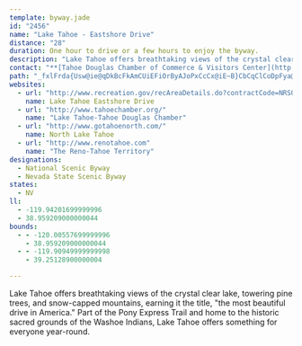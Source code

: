 ```yaml
---
template: byway.jade
id: "2456"
name: "Lake Tahoe - Eastshore Drive"
distance: "28"
duration: One hour to drive or a few hours to enjoy the byway.
description: "Lake Tahoe offers breathtaking views of the crystal clear lake, towering pine trees, and snow-capped mountains, earning it the title, \"the most beautiful drive in America.\" Part of the Pony Express Trail and home to the historic sacred grounds of the Washoe Indians, Lake Tahoe offers something for everyone year-round."
contact: "**[Tahoe Douglas Chamber of Commerce & Visitors Center](http://www.virtualtahoe.com/TDChamber)**  \r\n 775-588-4591  \r\n [Send E-mail](mailto:info@tahoechamber.org )  \r\n\r\n**[Incline Village Crystal Bay Visitors Bureau](http://www.gotahoenorth.com/)**  \r\n800-468-2463  \r\n775-832-1606  \r\n\r\n"
path: "_fxlFrda{Usw@ie@qDkBcFkAmCUiEFiOrByAJoPxCcCx@iE~B}CbCqClCoDpFya@fp@mAzAkAfAcBhA_Bf@qAPkBFyAKcASaJ{CgCE}Cn@eAh@oChCiOfZ_A~AcBrBcCbB_Br@}Bh@yBR{BGaBq@i@k@i@gA]yAAwB~@cMZuJG{A]iBe@mAmCyCoCmB}Ag@yCC{g@|AiVZmF_AkNuFgB_@uSmBwDScCFwBPcUrDiGl@gGfBcCJ}EYiBJsAd@iAr@_BnBsCpEcAz@cAPeAK}CaBe@MaDUiASeAa@mEeC}Aa@y@EmBJqHfAqBP_PRmBYs@e@eAeAgAgC_C{HoAyBgAeA[M{O@{Gs@oBq@}DcBcBYwF@yLmAuDf@sBBsB]{EqAcBAuB^{F`C{@PoBK{Aq@uEcFW?{@e@w@EeFEyAa@kBeAuAg@}@QsLVeHz@_Cp@wIzEiA`@cC\\kDPsHNiA?y@KcCg@y@q@yAcC_A_DWgCFgOMeCe@{Es@kDe@}AyCaIYiBYmE_@{Bm@_ByBmEk@aBY}AMgCHgBbBiMHcDDiDUuLDkBZyDBgDEsAc@uCQk@uEuKuBkEmB{CiA_BgEqEeB{@gASiDS_AW}As@_CmByAk@iAQaCH}EfBeAVyAHsD[wHqAqFg@sFmAoAy@sAhDuKfVc@rAe@rC_@`AS^iExEoA~A{KhUgAlBoArAiAr@oA^wAPwMl@iB^sAp@eGtDiAdAg@lAYlCYdAy@lAo@^}@RaO\\mC`@wDlAeKxGcFzByDpAgGxAgBVyDHmEbA}Al@_CrBu@^cBd@s@JmH?sDWsCm@gD_BmYwTw@_A}EgIu@cAs@o@e@Sm@I_AH{NvGoA?iCuA}@Ks@VeBtAoAd@gBFoBGs@DmDlAiDd@_LEk@FmAh@oDfEsBrB{CfBcDfAgOvCqDTcEOwGcBuAUmAEe@?eMrAqB@kAIyCeAwByAcAcAi@u@yCsFs@aAyBqBuAaAkDqAyAS_EYsBq@o@a@uLuJu@_@mAQ_BDgE~AkEf@kAf@cGlDsAj@mB^aJdAyAZoBv@qEjCwEXyEdA}FWsC`@m@B}AScEcAiA?_Cd@s@BoOiAmDBiSzDgMrCcDpAeMhGiAd@iAJmGKy@KcA[e@YaDyC_AWsCAsBHqEv@qAKaBs@mCyBqAg@iBK{FPiEIqAXeB|@iAFo@SmGgFcAe@cAS_CMoKn@_Dn@w@`@q@r@}DtHeI~LiArAy@ZiGhAiAD}BQiA_@yCyAs@QaCAuDYaGx@yCImCaA}XkQmBk@mAKoBPuAZaAj@{BlBkDfDqAfBid@zz@sB`EaB~E{A~FiAtHmAnKU`DcA`q@iBdb@mAtTU`LsAt]AbCDfIN`DTxBrAfIRnB?vBOhEFnCHz@b@tBtAxDr@|Bb@tCJlBTfKAxHo@hKOdG?nCHjBd@rCbAxC|DfJ~@rAfFxClEtEjAv@n@RfDf@nBdAlAjArCfD|Ax@vK`A|A^xDxBhF@bQdElPlD`CPdKJbALx@^n@l@\\j@~BhG"
websites: 
  - url: "http://www.recreation.gov/recAreaDetails.do?contractCode=NRSO&recAreaId=1951&agencyCode=133"
    name: Lake Tahoe Eastshore Drive
  - url: "http://www.tahoechamber.org/"
    name: "Lake Tahoe-Tahoe Douglas Chamber"
  - url: "http://www.gotahoenorth.com/"
    name: North Lake Tahoe
  - url: "http://www.renotahoe.com"
    name: "The Reno-Tahoe Territory"
designations: 
  - National Scenic Byway
  - Nevada State Scenic Byway
states: 
  - NV
ll: 
  - -119.94201699999996
  - 38.959209000000044
bounds: 
  - - -120.00557699999996
    - 38.959209000000044
  - - -119.90949999999998
    - 39.25128900000004

---
```


Lake Tahoe offers breathtaking views of the crystal clear lake, towering pine trees, and snow-capped mountains, earning it the title, "the most beautiful drive in America." Part of the Pony Express Trail and home to the historic sacred grounds of the Washoe Indians, Lake Tahoe offers something for everyone year-round.